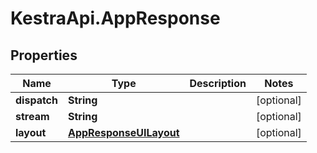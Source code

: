 # KestraApi.AppResponse

## Properties

Name | Type | Description | Notes
------------ | ------------- | ------------- | -------------
**dispatch** | **String** |  | [optional] 
**stream** | **String** |  | [optional] 
**layout** | [**AppResponseUILayout**](AppResponseUILayout.md) |  | [optional] 


